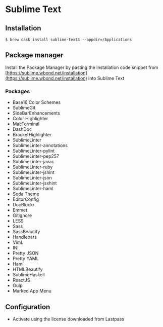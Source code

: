# Sublime Text

## Installation

```ShellSession
$ brew cask install sublime-text3 --appdir=/Applications
```

## Package manager

Install the Package Manager by pasting the installation code snippet from [https://sublime.wbond.net/installation](https://sublime.wbond.net/installation) into Sublime Text

### Packages

* Base16 Color Schemes
* SublimeGit
* SideBarEnhancements
* Color Highlighter
* MacTerminal
* DashDoc
* BracketHighlighter
* SublimeLinter
* SublimeLinter-annotations
* SublimeLinter-pylint
* SublimeLinter-pep257
* SublimeLinter-javac
* SublimeLinter-ruby
* SublimeLinter-jshint
* SublimeLinter-json
* SublimeLinter-jsxhint
* SublimeLinter-haml
* Soda Theme
* EditorConfig
* DocBlockr
* Emmet
* Gitignore
* LESS
* Sass
* SassBeautify
* Handlebars
* VimL
* INI
* Pretty JSON
* Pretty YAML
* Haml
* HTMLBeautify
* SublimeHaskell
* ReactJS
* Gulp
* Marked App Menu

## Configuration

* Activate using the license downloaded from Lastpass
